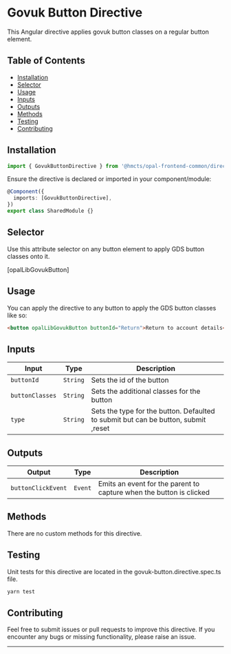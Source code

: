 # Govuk Button Directive

This Angular directive applies govuk button classes on a regular button element.

## Table of Contents

- [Installation](#installation)
- [Selector](#selector)
- [Usage](#usage)
- [Inputs](#inputs)
- [Outputs](#outputs)
- [Methods](#methods)
- [Testing](#testing)
- [Contributing](#contributing)

## Installation

```typescript
import { GovukButtonDirective } from '@hmcts/opal-frontend-common/directives/govuk-button';
```

Ensure the directive is declared or imported in your component/module:

```typescript
@Component({
  imports: [GovukButtonDirective],
})
export class SharedModule {}
```

## Selector

Use this attribute selector on any button element to apply GDS button classes onto it.

[opalLibGovukButton]

## Usage

You can apply the directive to any button to apply the GDS button classes like so:

```html
<button opalLibGovukButton buttonId="Return">Return to account details</button>
```

## Inputs

| Input           | Type     | Description                                                                        |
| --------------- | -------- | ---------------------------------------------------------------------------------- |
| `buttonId`      | `String` | Sets the id of the button                                                          |
| `buttonClasses` | `String` | Sets the additional classes for the button                                         |
| `type`          | `String` | Sets the type for the button. Defaulted to submit but can be button, submit ,reset |

## Outputs

| Output             | Type    | Description                                                         |
| ------------------ | ------- | ------------------------------------------------------------------- |
| `buttonClickEvent` | `Event` | Emits an event for the parent to capture when the button is clicked |

## Methods

There are no custom methods for this directive.

## Testing

Unit tests for this directive are located in the govuk-button.directive.spec.ts file.

```bash
yarn test
```

## Contributing

Feel free to submit issues or pull requests to improve this directive.
If you encounter any bugs or missing functionality, please raise an issue.

---
